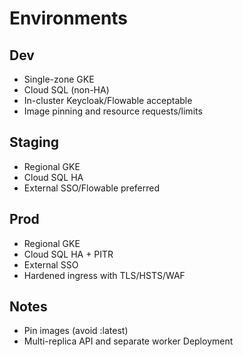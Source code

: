 # Environments

## Dev
- Single-zone GKE
- Cloud SQL (non-HA)
- In-cluster Keycloak/Flowable acceptable
- Image pinning and resource requests/limits

## Staging
- Regional GKE
- Cloud SQL HA
- External SSO/Flowable preferred

## Prod
- Regional GKE
- Cloud SQL HA + PITR
- External SSO
- Hardened ingress with TLS/HSTS/WAF

## Notes
- Pin images (avoid :latest)
- Multi-replica API and separate worker Deployment
